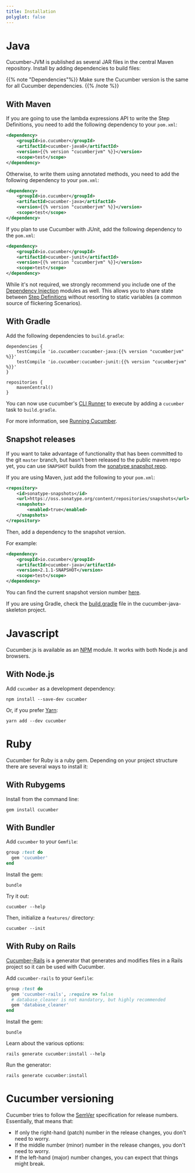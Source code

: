 ```yaml
---
title: Installation
polyglot: false
---
```


# Java

Cucumber-JVM is published as several JAR files in the central Maven repository.
Install by adding dependencies to build files:

{{% note "Dependencies"%}}
Make sure the Cucumber version is the same for all Cucumber dependencies.
{{% /note %}}

## With Maven

If you are going to use the lambda expressions API to write the Step
Definitions, you need to add the following dependency to your  `pom.xml`:

```xml
<dependency>
    <groupId>io.cucumber</groupId>
    <artifactId>cucumber-java8</artifactId>
    <version>{{% version "cucumberjvm" %}}</version>
    <scope>test</scope>
</dependency>
```

Otherwise, to write them using annotated methods, you need to add the following dependency to your  `pom.xml`:

```xml
<dependency>
    <groupId>io.cucumber</groupId>
    <artifactId>cucumber-java</artifactId>
    <version>{{% version "cucumberjvm" %}}</version>
    <scope>test</scope>
</dependency>
```

If you plan to use Cucumber with JUnit, add the following dependency to the `pom.xml`:

```xml
<dependency>
    <groupId>io.cucumber</groupId>
    <artifactId>cucumber-junit</artifactId>
    <version>{{% version "cucumberjvm" %}}</version>
    <scope>test</scope>
</dependency>
```

While it's not required, we strongly recommend you include one of the
[Dependency Injection](/cucumber/state/#dependency-injection-in-java) modules as well. This allows
you to share state between [Step Definitions](/cucumber/#step-definitions)
without resorting to static variables (a common source of flickering Scenarios).

## With Gradle

Add the following dependencies to `build.gradle`:

```
dependencies {
    testCompile 'io.cucumber:cucumber-java:{{% version "cucumberjvm" %}}'
    testCompile 'io.cucumber:cucumber-junit:{{% version "cucumberjvm" %}}'
}

repositories {
    mavenCentral()
}
```

You can now use cucumber's [CLI Runner](/cucumber/#from-the-command-line) to execute by adding a `cucumber` task to `build.gradle`.

For more information, see [Running Cucumber](/cucumber/#running-cucumber).

## Snapshot releases

If you want to take advantage of functionality that has been committed to the git `master` branch, but hasn't been released to the public maven repo yet, you can use `SNAPSHOT` builds from the [sonatype snapshot repo](https://oss.sonatype.org/content/repositories/snapshots/io/cucumber/).

If you are using Maven, just add the following to your `pom.xml`:

```xml
<repository>
    <id>sonatype-snapshots</id>
    <url>https://oss.sonatype.org/content/repositories/snapshots</url>
    <snapshots>
        <enabled>true</enabled>
    </snapshots>
</repository>
```

Then, add a dependency to the snapshot version.

For example:

```xml
<dependency>
    <groupId>io.cucumber</groupId>
    <artifactId>cucumber-java</artifactId>
    <version>2.1.1-SNAPSHOT</version>
    <scope>test</scope>
</dependency>
```

You can find the current snapshot version number [here](https://github.com/cucumber/cucumber-jvm/blob/master/pom.xml).

If you are using Gradle, check the [build.gradle](https://github.com/cucumber/cucumber-java-skeleton/blob/master/build.gradle) file in the cucumber-java-skeleton project.

# Javascript

Cucumber.js is available as an [NPM](https://www.npmjs.com) module. It works
with both Node.js and browsers.

## With Node.js

Add `cucumber` as a development dependency:

```shell
npm install --save-dev cucumber
```

Or, if you prefer [Yarn](https://yarnpkg.com/en/):

```shell
yarn add --dev cucumber
```

# Ruby

Cucumber for Ruby is a ruby gem. Depending on your project structure there are
several ways to install it:

## With Rubygems

Install from the command line:

```shell
gem install cucumber
```

## With Bundler

Add `cucumber` to your `Gemfile`:

```ruby
group :test do
  gem 'cucumber'
end
```

Install the gem:

```shell
bundle
```

Try it out:

```shell
cucumber --help
```

Then, initialize a `features/` directory:

```
cucumber --init
```

## With Ruby on Rails

[Cucumber-Rails](https://github.com/cucumber/cucumber-rails) is a generator that
generates and modifies files in a Rails project so it can be used with Cucumber.

Add `cucumber-rails` to your `Gemfile`:

```ruby
group :test do
  gem 'cucumber-rails', :require => false
  # database_cleaner is not mandatory, but highly recommended
  gem 'database_cleaner'
end
```

Install the gem:

```shell
bundle
```

Learn about the various options:

```shell
rails generate cucumber:install --help
```

Run the generator:

```shell
rails generate cucumber:install
```

# Cucumber versioning

Cucumber tries to follow the [SemVer](http://semver.org/) specification for
release numbers. Essentially, that means that:

- If only the right-hand (patch) number in the release changes, you don't need to worry.
- If the middle number (minor) number in the release changes, you don't need to worry.
- If the left-hand (major) number changes, you can expect that things might break.